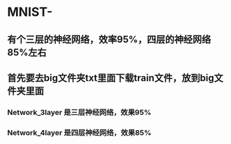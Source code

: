 # MNIST-
## 有个三层的神经网络，效率95%，四层的神经网络85%左右
## 首先要去big文件夹txt里面下载train文件，放到big文件夹里面

### Network_3layer 是三层神经网络，效果95%
### Network_4layer 是四层神经网络，效果85%
